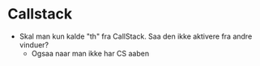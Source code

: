 # Callstack

- Skal man kun kalde "th" fra CallStack. Saa den ikke aktivere fra andre vinduer?
    - Ogsaa naar man ikke har CS aaben
